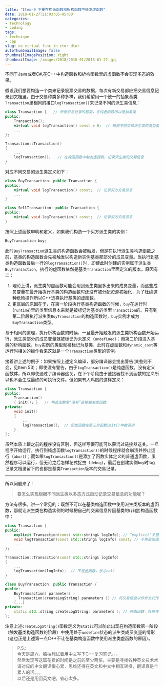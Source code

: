 ```yaml
---
title: "Item-9 不要在构造函数和析构函数中触发虚函数"
date: 2018-01-27T21:03:05-05:00
categories:
- technology
- coding
tags:
- technique
- cpp
slug: no virtual func in ctor dtor
autoThumbnailImage: false
thumbnailImagePosition: right
thumbnailImage: /images/2018/2018-01/2018-01-27.jpg
---
```


不同于Java或者C#,在C++中构造函数和析构函数里的虚函数不会实现多态的效果。
<!--more-->

假设我们想要构造一个类来记录股票交易的数据，每次有新交易都应把交易信息记录到文档里。由于交易种类多种多样，我们希望用一个统一的抽象基类`Transaction`里相同的接口`logTransaction()`来记录不同的派生类信息：

```cpp
class Transaction {   // 所有交易记录的基类，含纯虚函数所以是抽象类
public:
    Transaction();
    virtual void logTransaction() const = 0;  // 根据不同交易派生类的类型重载对应函数，此处定义为纯虚函数
    ...
};

Transaction::Transaction()
{
    ...
    logTransaction();   // 在构造函数中触发虚函数，记录派生类的交易信息
}
```

对应不同交易的派生类定义如下：

```cpp
class BuyTransaction: public Transaction {
public:
    virtual void logTransaction() const;  // 记录买方交易信息
    ...
}

class SellTransaction: public Transaction {
public:
    virtual void logTransaction() const;  // 记录卖方交易信息
}
```

按照上述函数申明和定义，如果我们构造一个买方派生类的实例：

```cpp
BuyTransaction buy;
```

此时`BuyTransaction`派生类的构造函数会被触发，但是在执行派生类构造函数之前，基类的构造函数会先被触发以构造新实例基类那部分的成员变量。当执行到基类构造函数最后一行的`logTransaction()`时，即使此时创建的实例属于派生类`BuyTransaction`，执行的虚函数依然是基类`Transaction`里面定义的版本。原因有二：

1. 理论上讲，派生类的虚函数可能会用到派生类里多出来的成员变量，而这些成员变量在最开始执行基类的构造函数时还没有被分配资源初始化，为了杜绝这种危险操作所以C++选择执行基类的虚函数。
2. 更底层的原因在于，在第一阶段执行基类构造函数的时候，`buy`在运行时(`runtime`)里的类型信息本来就是被标记为基类的类型`Transaction`的。只有到第二阶段执行派生类`BuyTransaction`的构造函数时，`buy`实例才成为`BuyTransaction`类型。

基于相同的道理，执行析构函数的时候，一旦最开始触发的派生类析构函数开始运行，派生类部分的成员变量就被标记为未定义（`undefined`）；而第二阶段进入基类的析构函数，`buy`实例的类型就被标记为基类，此时在虚函数和`dynamic_cast`等运行时相关的操作看来这就是一个`Transaction`类型的实例。

接着讲上述的例子：如果按照上述定义编译，部分编译器会提出警告(某些则不会，见Item 53)；即使没有警告，由于`logTransaction()`是纯虚函数，没有定义函数体，所以即使通过了编译器这关，在下个阶段由于链接器找不到函数的定义所以也不会生成最终的可执行文件。但如果有人鸡贼的这样定义：

```cpp
class Transaction {
public:
    Transaction()
    { init(); }   // 构造函数里“没有”直接触发虚函数
private:
    void init()
    {
        ...
        logTransaction();  // 但虚函数在第三方函数init()中被调用
    }
};
```

虽然本质上跟之前的程序没有区别，但这样写很可能可以蒙混过链接器这关。一旦程序开始运行，执行到纯虚函数`logTransaction()`的时候程序就会崩溃并停止运行（`abort`）；而如果`logTransaction()`是添加了函数实体定义的普通虚函数，虽然程序可以运行，但无论之后怎样花式捉虫（`debug`），最后在创建实例`buy`时log记录文档里留下的也都是基类`Transaction`版本的交易记录。

---

所以问题来了：

>要怎么实现根据不同派生类以多态方式自动记录交易信息的功能呢？

方法有很多。讲一个常见的：既然不可以在基类构造函数中使用派生类版本的虚函数，那就让派生类在构造实例的时候把自己的交易信息传回基类的(非虚)构造函数中：

```cpp
class Transaction {
public:
    explicit Transaction(const std::string& logInfo); // “explicit”关键词防止隐式转换
    void logTransaction(const std::string& logInfo) const; // 不再是虚函数了
    ...
};

Transaction::Transaction(const std::string& logInfo)
{
    ...
    logTransaction(logInfo);  // 不是虚函数，放心call
}

class BuyTransaction: public Transaction {
public:
    BuyTransaction( parameters )
    : Transaction(createLogString( parameters )) // 将交易信息以传参方式传给基类构造函数
    {...}
private:
    static std::string createLogString( parameters ); // 静态函数，杜绝使用派生类中新定义的成员变量的可能性
};
```

注意上述`createLogString()`函数定义为`static`可以防止出现在构造函数第一阶段（触发基类构造函数的阶段）中使用处于`undefine`状态的派生类成员变量的情形（这也正是上述第一点C++不让在基类构造函数中使用派生类虚函数的原因）。

>P.S.:   
今天是周六，脑抽想试着用中文写下C++复习笔记。。。  
然后发现写这篇花费的时间是之前的至少两倍，主要是寻找各种英文技术术语对应的中文翻译很心累，思维还得在英文和中文中相互转换，翻译真是个累人的活。。。  
以后还是用回英文吧，省心太多。
